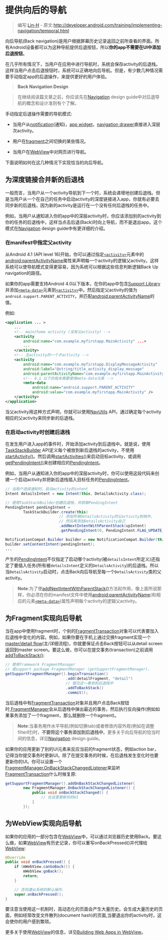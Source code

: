 # 提供向后的导航

> 编写:[Lin-H](https://github.com/Lin-H) - 原文:<http://developer.android.com/training/implementing-navigation/temporal.html>

向后导航(Back navigation)是用户根据屏幕历史记录返回之前所查看的界面。所有Android设备都可以为这种导航提供后退按钮，所以**你的app不需要在UI中添加后退按钮**。

在几乎所有情况下，当用户在应用中进行导航时，系统会保存activity的后退栈。这样当用户点击后退按钮时，系统可以正确地向后导航。但是，有少数几种情况需要手动指定app的后退操作，来提供更好的用户体验。

>**Back Navigation Design**

>在继续阅读篇文章之前，你应该先在[Navigation](http://developer.android.com/design/patterns/navigation.html) design guide中对后退导航的概念和设计准则有个了解。

手动指定后退操作需要的导航模式:

* 当用户从[notification](http://developer.android.com/guide/topics/ui/notifiers/notifications.html)(通知)，[app widget](http://developer.android.com/guide/topics/appwidgets/index.html)，[navigation drawer](http://developer.android.com/training/implementing-navigation/nav-drawer.html)直接进入深层次activity。

* 用户在[fragment](http://developer.android.com/guide/components/fragments.html)之间切换的某些情况。

* 当用户在[WebView](http://developer.android.com/reference/android/webkit/WebView.html)中对网页进行导航。

下面说明如何在这几种情况下实现恰当的向后导航。

## 为深度链接合并新的后退栈

一般而言，当用户从一个activity导航到下一个时，系统会递增地创建后退栈。但是当用户从一个在自己的任务中启动activity的深度链接进入app，你就有必要去同步新的后退栈，因为新的activity是运行在一个没有任何后退栈的任务中。

例如，当用户从通知进入你的app中的深层activity时，你应该添加别的activity到你的任务的后退栈中，这样当点击后退(Back)时向上导航，而不是退出app。这个模式在[Navigation](http://developer.android.com/design/patterns/navigation.html#into-your-app) design guide中有更详细的介绍。

### 在manifest中指定父activity

从Android 4.1 (API level 16)开始，你可以通过指定[`<activity>`](http://developer.android.com/guide/topics/manifest/activity-element.html)元素中的[android:parentActivityName](http://developer.android.com/guide/topics/manifest/activity-element.html#parent)属性来声明每一个activity的逻辑父activity。这样系统可以使导航模式变得更容易，因为系统可以根据这些信息判断逻辑Back Up navigation的路径。

如果你的app需要支持Android 4.0以下版本，在你的app中包含[Support Library](http://developer.android.com/tools/support-library/index.html)并添加[`<meta-data>`](http://developer.android.com/guide/topics/manifest/meta-data-element.html)元素到[`<activity>`](http://developer.android.com/guide/topics/manifest/activity-element.html)中。然后指定父activity的值为`android.support.PARENT_ACTIVITY`，并匹配[android:parentActivityName](http://developer.android.com/guide/topics/manifest/activity-element.html#parent)的值。

例如:

```xml
<application ... >
    ...
    <!-- main/home activity (没有父activity) -->
    <activity
        android:name="com.example.myfirstapp.MainActivity" ...>
        ...
    </activity>
    <!-- 主activity的一个子activity -->
    <activity
        android:name="com.example.myfirstapp.DisplayMessageActivity"
        android:label="@string/title_activity_display_message"
        android:parentActivityName="com.example.myfirstapp.MainActivity" >
        <!-- 4.1 以下的版本需要使用meta-data元素 -->
        <meta-data
            android:name="android.support.PARENT_ACTIVITY"
            android:value="com.example.myfirstapp.MainActivity" />
    </activity>
</application>
```

当父activity用这种方式声明，你就可以使用[NavUtils](http://developer.android.com/reference/android/support/v4/app/NavUtils.html) API，通过确定每个activity相应的父activity来同步新的后退栈。

### 在启动activity时创建后退栈

在发生用户进入app的事件时，开始添加activity到后退栈中。就是说，使用[TaskStackBuilder](http://developer.android.com/reference/android/support/v4/app/TaskStackBuilder.html) API定义每个被放到新后退栈的activity，不使用[startActivity()](http://developer.android.com/reference/android/content/Context.html#startActivity%28android.content.Intent%29)。然后调用[startActivities()](http://developer.android.com/reference/android/support/v4/app/TaskStackBuilder.html#startActivities%28%29)来启动目标activity，或调用[getPendingIntent()](http://developer.android.com/reference/android/support/v4/app/TaskStackBuilder.html#getPendingIntent%28int,%20int%29)来创建相应的[PendingIntent](http://developer.android.com/reference/android/app/PendingIntent.html)。

例如，当用户从通知进入你的app中的深层activity时，你可以使用这段代码来创建一个启动activity并把新后退栈插入目标任务的[PendingIntent](http://developer.android.com/reference/android/app/PendingIntent.html)。

```java
// 当用户选择通知时，启动activity的intent
Intent detailsIntent = new Intent(this, DetailsActivity.class);

// 使用TaskStackBuilder创建后退栈，并获取PendingIntent
PendingIntent pendingIntent =
        TaskStackBuilder.create(this)
                        // 添加所有DetailsActivity的父activity到栈中,
                        // 然后再添加DetailsActivity自己
                        .addNextIntentWithParentStack(upIntent)
                        .getPendingIntent(0, PendingIntent.FLAG_UPDATE_CURRENT);

NotificationCompat.Builder builder = new NotificationCompat.Builder(this);
builder.setContentIntent(pendingIntent);
...
```

产生的[PendingIntent](http://developer.android.com/reference/android/app/PendingIntent.html)不仅指定了启动哪个activity(被`detailsIntent`所定义)还指定了要插入任务(所有被`detailsIntent`定义的`DetailsActivity`)的后退栈。所以当`DetailsActivity`启动时，点击Back向后导航至每一个`DetailsActivity`类的父activity。

>**Note**:为了使[addNextIntentWithParentStack()](http://developer.android.com/reference/android/support/v4/app/TaskStackBuilder.html#addNextIntentWithParentStack%28android.content.Intent%29)方法起作用，像上面所说那样，你必须在你的manifest文件中使用[android:parentActivityName](http://developer.android.com/guide/topics/manifest/activity-element.html#parent)(和相应的元素[`<meta-data>`](http://developer.android.com/guide/topics/manifest/meta-data-element.html))属性声明每个activity的逻辑父activity。

## 为Fragment实现向后导航

当在app中使用fragment时，个别的[FragmentTransaction](http://developer.android.com/reference/android/app/FragmentTransaction.html)对象可以代表要加入后退栈中变化的内容。例如，如果你要在手机上通过交换fragment实现一个[master/detail flow](http://developer.android.com/training/implementing-navigation/descendant.html#master-detail)(主/详细流程)，你就要保证点击Back按钮可以从detail screen返回到master screen。要这么做，你可以在提交事务(transaction)之前调用[addToBackStack()](http://developer.android.com/reference/android/app/FragmentTransaction.html#addToBackStack%28java.lang.String%29):

```java
// 使用framework FragmentManager
// 或support package FragmentManager (getSupportFragmentManager).
getSupportFragmentManager().beginTransaction()
                           .add(detailFragment, "detail")
                           // 提交这一事务到后退栈中
                           .addToBackStack()
                           .commit();
```

当后退栈中有[FragmentTransaction](http://developer.android.com/reference/android/app/FragmentTransaction.html)对象并且用户点击Back按钮时,[FragmentManager](http://developer.android.com/reference/android/app/FragmentManager.html)会从后退栈中弹出最近的事务，然后执行反向操作(例如如果事务添加了一个fragment，那么就删除一个fragment)。

>**Note**:当事务用作水平导航(例如切换tab)或者修改内容外观(例如在调整filter时)时，**不要将这个事务添加到后退栈中**。更多关于向后导航的恰当时间的信息，详见[Navigation](http://developer.android.com/design/patterns/navigation.html) design guide。

如果你的应用更新了别的UI元素来反应当前的fragment状态，例如action bar，记得当你提交事务时更新UI。除了在提交事务的时候，在后退栈发生变化时也要更新你的UI。你可以设置一个[FragmentManager.OnBackStackChangedListener](http://developer.android.com/reference/android/app/FragmentManager.OnBackStackChangedListener.html)来监听[FragmentTransaction](http://developer.android.com/reference/android/app/FragmentTransaction.html)什么时候复原:

```java
getSupportFragmentManager().addOnBackStackChangedListener(
        new FragmentManager.OnBackStackChangedListener() {
            public void onBackStackChanged() {
                // 在这里更新你的UI
            }
        });
```

## 为WebView实现向后导航

如果你的应用的一部分包含在[WebView](http://developer.android.com/reference/android/webkit/WebView.html)中，可以通过浏览器历史使用Back。要这么做，如果[WebView](http://developer.android.com/reference/android/webkit/WebView.html)有历史记录，你可以重写onBackPressed()并代理给[WebView](http://developer.android.com/reference/android/webkit/WebView.html):

```java
@Override
public void onBackPressed() {
    if (mWebView.canGoBack()) {
        mWebView.goBack();
        return;
    }

    // 否则遵从系统的默认操作.
    super.onBackPressed();
}
```

要注意当使用这一机制时，高动态化的页面会产生大量历史。会生成大量历史的页面，例如经常改变文件散列(document hash)的页面,当要退出你的activity时，这会使你的用户感到繁琐。

更多关于使用[WebView](http://developer.android.com/reference/android/webkit/WebView.html)的信息，详见[Building Web Apps in WebView](http://developer.android.com/guide/webapps/webview.html)。
